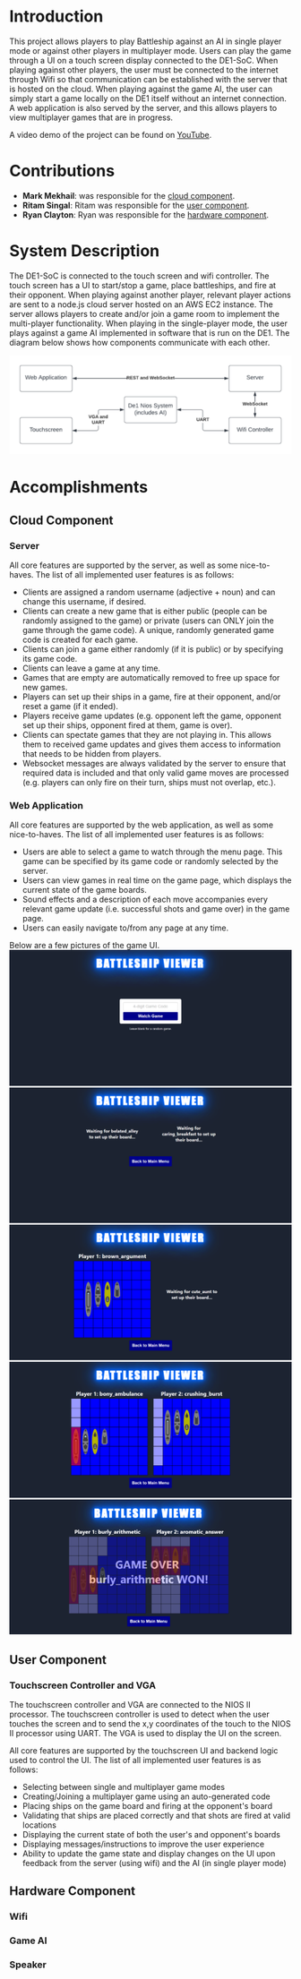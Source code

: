 # Introduction

This project allows players to play Battleship against an AI in single player mode or against other players in multiplayer mode. Users can play the game through a UI on a touch screen display connected to the DE1-SoC. When playing against other players, the user must be connected to the internet through Wifi so that communication can be established with the server that is hosted on the cloud. When playing against the game AI, the user can simply start a game locally on the DE1 itself without an internet connection. A web application is also served by the server, and this allows players to view multiplayer games that are in progress.

A video demo of the project can be found on [YouTube](https://youtu.be/wNQSp-0DwI0).

# Contributions

- **Mark Mekhail**: was responsible for the [cloud component](#cloud-component).
- **Ritam Singal**: Ritam was responsible for the [user component](#user-component).
- **Ryan Clayton**: Ryan was responsible for the [hardware component](#hardware-component).

# System Description

The DE1-SoC is connected to the touch screen and wifi controller. The touch screen has a UI to start/stop a game, place battleships, and fire at their opponent. When playing against another player, relevant player actions are sent to a node.js cloud server hosted on an AWS EC2 instance. The server allows players to create and/or join a game room to implement the multi-player functionality. When playing in the single-player mode, the user plays against a game AI implemented in software that is run on the DE1. The diagram below shows how components communicate with each other.

![System Diagram](images/block_diagram.png)

# Accomplishments

## Cloud Component

### Server

All core features are supported by the server, as well as some nice-to-haves. The list of all implemented user features is as follows:

- Clients are assigned a random username (adjective + noun) and can change this username, if desired.
- Clients can create a new game that is either public (people can be randomly assigned to the game) or private (users can ONLY join the game through the game code). A unique, randomly generated game code is created for each game.
- Clients can join a game either randomly (if it is public) or by specifying its game code.
- Clients can leave a game at any time.
- Games that are empty are automatically removed to free up space for new games.
- Players can set up their ships in a game, fire at their opponent, and/or reset a game (if it ended).
- Players receive game updates (e.g. opponent left the game, opponent set up their ships, opponent fired at them, game is over).
- Clients can spectate games that they are not playing in. This allows them to received game updates and gives them access to information that needs to be hidden from players.
- Websocket messages are always validated by the server to ensure that required data is included and that only valid game moves are processed (e.g. players can only fire on their turn, ships must not overlap, etc.).

### Web Application

All core features are supported by the web application, as well as some nice-to-haves. The list of all implemented user features is as follows:

- Users are able to select a game to watch through the menu page. This game can be specified by its game code or randomly selected by the server.
- Users can view games in real time on the game page, which displays the current state of the game boards.
- Sound effects and a description of each move accompanies every relevant game update (i.e. successful shots and game over) in the game page.
- Users can easily navigate to/from any page at any time.

Below are a few pictures of the game UI.
![Menu UI](images/BattleshipUI-1.png)
![Waiting for setup](images/BattleshipUI-4.png)
![Setting Up Ships](images/BattleshipUI-3.png)
![Game in Progress](images/BattleshipUI-2.png)
![Game over](images/BattleshipUI-5.png)

## User Component

### Touchscreen Controller and VGA

The touchscreen controller and VGA are connected to the NIOS II processor. The touchscreen controller is used to detect when the user touches the screen and to send the x,y coordinates of the touch to the NIOS II processor using UART. The VGA is used to display the UI on the screen.

All core features are supported by the touchscreen UI and backend logic used to control the UI. The list of all implemented user features is as follows:

- Selecting between single and multiplayer game modes
- Creating/Joining a multiplayer game using an auto-generated code
- Placing ships on the game board and firing at the opponent's board
- Validating that ships are placed correctly and that shots are fired at valid locations
- Displaying the current state of both the user's and opponent's boards
- Displaying messages/instructions to improve the user experience
- Ability to update the game state and display changes on the UI upon feedback from the server (using wifi) and the AI (in single player mode)

## Hardware Component

### Wifi

### Game AI

### Speaker
